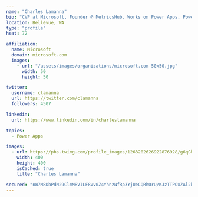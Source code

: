 ```yaml
---
name: "Charles Lamanna"
bio: "CVP at Microsoft, Founder @ MetricsHub. Works on Power Apps, Power Automate, Power Virtual Agent, Common Data Service and Dynamics 365."
location: Bellevue, WA
type: "profile"
heat: 72

affiliation:
  name: Microsoft
  domain: microsoft.com
  images:
    - url: "/assets/images/organizations/microsoft.com-50x50.jpg"
      width: 50
      height: 50

twitter:
  username: clamanna
  url: https://twitter.com/clamanna
  followers: 4507

linkedin:
  url: https://www.linkedin.com/in/charleslamanna

topics:
  - Power Apps

images:
  - url: https://pbs.twimg.com/profile_images/1263202626922876928/g6qGbHZ-_400x400.jpg
    width: 400
    height: 400
    isCached: true
    title: "Charles Lamanna"

secured: "nW7M8DbPdN29ClmM8VILF8Vv0Z4YhnzNfRp3YjUeCQRhOrU/KJzTTPOxZAl2bSXYSR4ZuKSAB6CsMQ7h/ZzYVXF5UO/jsr9HEJSQT8ZiMQ7f+9d4nmGmGn7QTxem+jFIV97QygW0MxupDNfzzQz6zp6su1+7Nd3I8+fgVkUcHs91bYj5B+apqLh4niL8hqtXAF7aDb2biON4dMibdk8wmuL1B03Nxli2c5ljht4DWA5E8atY1EoBZZB0nXXV3Hzpk2G+QLog8Z4/arB7COzrGg14Mdnk0JmDtyR9sbXJHZD1G2NbFGI4Ly8GF1Bm39tcIVDJpmgl8ISoa9lQt+jbM1oouiiZNJKuCzRG0oMo9c/9lbUuin6M6Cccg426G/OmE3HELxa/cQh4DC1v52besg/x6NkD3ZWS4PqdGcXFCIQ=;qDL5X0Z+Q+W/8bLbWZDC8w=="
---
```


